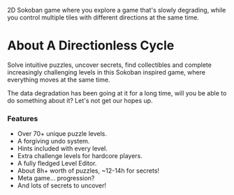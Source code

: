 2D Sokoban game where you explore a game that's slowly degrading, while you control multiple tiles with different directions at the same time.

# About A Directionless Cycle
Solve intuitive puzzles, uncover secrets, find collectibles and complete increasingly challenging levels in this Sokoban inspired game, where everything moves at the same time.

The data degradation has been going at it for a long time, will you be able to do something about it? Let's not get our hopes up.

### Features
- Over 70+ unique puzzle levels.
- A forgiving undo system.
- Hints included with every level.
- Extra challenge levels for hardcore players.
- A fully fledged Level Editor.
- About 8h+ worth of puzzles, ~12-14h for secrets!
- Meta game… progression?
- And lots of secrets to uncover!